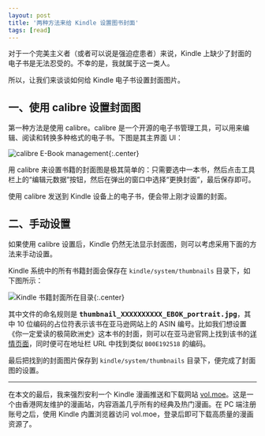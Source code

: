 ```yaml
---
layout: post
title: '两种方法来给 Kindle 设置图书封面'
tags: [read]
---
```


对于一个完美主义者（或者可以说是强迫症患者）来说，Kindle 上缺少了封面的电子书是无法忍受的。不幸的是，我就属于这一类人。

所以，让我们来谈谈如何给 Kindle 电子书设置封面图片。

## 一、使用 calibre 设置封面图

第一种方法是使用 calibre。calibre 是一个开源的电子书管理工具，可以用来编辑、阅读和转换多种格式的电子书。下图是其主界面 UI：

![calibre E-Book management]({{site.img_url}}/2018-calibre.png){:.center}

用 calibre 来设置书籍的封面图是极其简单的：只需要选中一本书，然后点击工具栏上的“编辑元数据”按钮，然后在弹出的窗口中选择“更换封面”，最后保存即可。

使用 calibre 发送到 Kindle 设备上的电子书，便会带上刚才设置的封面。

## 二、手动设置

如果使用 calibre 设置后，Kindle 仍然无法显示封面图，则可以考虑采用下面的方法来手动设置。

Kindle 系统中的所有书籍封面会保存在 `kindle/system/thumbnails` 目录下，如下图所示：

![Kindle 书籍封面所在目录]({{site.img_url}}/2018-kindle-thumbnails.png){:.center}

其中文件的命名规则是 <span style="font-weight: bold; font-family: 'Source Code Pro', 'Andale Mono', Consolas, monospace">thumbnail_XXXXXXXXXX_EBOK_portrait.jpg</span>，其中 10 位编码的占位符表示该书在亚马逊网站上的 ASIN 编号。比如我们想设置《你一定爱读的极简欧洲史》这本书的封面，则可以在亚马逊官网上找到该书的[详情页面](https://www.amazon.cn/dp/B00E192518/)，同时便可在地址栏 URL 中找到类似 `B00E192518` 的编码。

最后把找到的封面图片保存到 `kindle/system/thumbnails` 目录下，便完成了封面图的设置。

-----

在本文的最后，我来强烈安利一个 Kindle 漫画推送和下载网站 [vol.moe](https://vol.moe)。这是一个由香港网友维护的漫画站，内容涵盖几乎所有的经典及热门漫画。在 PC 端注册账号之后，使用 Kindle 内置浏览器访问 vol.moe，登录后即可下载高质量的漫画资源了。